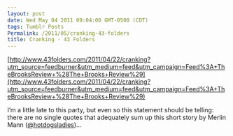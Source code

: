 ```yaml
---
layout: post
date: Wed May 04 2011 09:04:00 GMT-0500 (CDT)
tags: Tumblr Posts
Permalink: /2011/05/cranking-43-folders
title: Cranking - 43 Folders
---
```


[http://www.43folders.com/2011/04/22/cranking?utm_source=feedburner&utm_medium=feed&utm_campaign=Feed%3A+TheBrooksReview+%28The+Brooks+Review%29](http://www.43folders.com/2011/04/22/cranking?utm_source=feedburner&utm_medium=feed&utm_campaign=Feed%3A+TheBrooksReview+%28The+Brooks+Review%29)

I’m a little late to this party, but even so this statement should be telling: there are no single quotes that adequately sum up this short story by Merlin Mann ([@hotdogsladies](http://twitter.com/hotdogsladies "@hotdogsladies"))…
